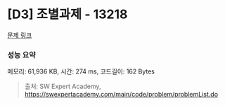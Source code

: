 # [D3] 조별과제 - 13218 

[문제 링크](https://swexpertacademy.com/main/code/problem/problemDetail.do?contestProbId=AXzjvCCq-PwDFASs) 

### 성능 요약

메모리: 61,936 KB, 시간: 274 ms, 코드길이: 162 Bytes



> 출처: SW Expert Academy, https://swexpertacademy.com/main/code/problem/problemList.do
